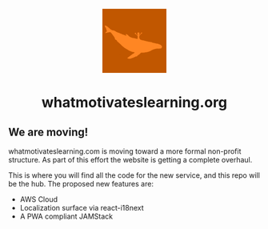 <p align="center">
  <a href="https://www.whatmotivateslearning.com">
    <img alt="what motivates learning" src="./src/images/icon-128.png" width="128" />
  </a>
</p>
<h1 align="center">
  whatmotivateslearning.org
</h1>

## We are moving!
whatmotivateslearning.com is moving toward a more formal non-profit structure. As part of this effort the website is getting a complete overhaul.

This is where you will find all the code for the new service, and this repo will be the hub. The proposed new features are:

* AWS Cloud
* Localization surface via react-i18next
* A PWA compliant JAMStack